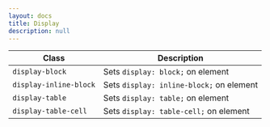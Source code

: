 ```yaml
---
layout: docs
title: Display
description: null
---
```


| Class                  | Description                              |
| ---------------------- | ---------------------------------------- |
| `display-block`        | Sets `display: block;` on element        |
| `display-inline-block` | Sets `display: inline-block;` on element |
| `display-table`        | Sets `display: table;` on element        |
| `display-table-cell`   | Sets `display: table-cell;` on element   |
